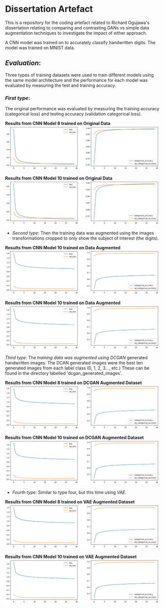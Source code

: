 # Dissertation Artefact

This is a repository for the coding artefact related to Richard Ogujawa's dissertation relating to comparing and contrasting GANs vs simple data augmentation techniques to investigate the impact of either approach.

A CNN model was trained on to accurately classify handwritten digits. The model was trained on MNIST data.

## _Evaluation_:

Three types of training datasets were used to train different models using the same model architecture and the performance for each model was evaluated by measuring the test and training accuracy.

### _First type_:

The original performance was evaluated by measuring the training accuracy (categorical loss) and testing accuracy (validation categorical loss).

**Results from CNN Model 8 trained on Original Data**
![Results from CNN Model 8 trained on Original Data](https://github.com/RichardOgujawa/dissertation_artefact/blob/main/images/history8_og.png?raw=true)

**Results from CNN Model 10 trained on Original Data**
![Results from CNN model 10 trained on Original Data](https://github.com/RichardOgujawa/dissertation_artefact/blob/main/images/history10_og.png?raw=true)

- _Second type_: Then the training data was augmented using the images transformations cropped to only show the subject of interest (the digits).

**Results from CNN Model 10 trained on Data Augmented**
![Results from CNN Model 8 trained on Data Augmented Model](https://github.com/RichardOgujawa/dissertation_artefact/blob/main/images/history8_aug.png?raw=true)

**Results from CNN Model 10 trained on Data Augmented**
![Results from CNN Model 10 trained on Data Augmented](https://github.com/RichardOgujawa/dissertation_artefact/blob/main/images/history10_aug.png?raw=true)

_Third type_: The _training data was augmented using DCGAN_ generated handwritten images. The DCAN generated images were the best ten generated images from each label class (0, 1, 2, 3..., etc.) These can be found in the directory labelled 'dcgan_generated_images'.

**Results from CNN Model 8 trained on DCGAN Augmented Dataset**
![Results from CNN Model 8 trained on DCGAN Augmented Dataset](https://github.com/RichardOgujawa/dissertation_artefact/blob/main/images/history8_aug.png?raw=true)

**Results from CNN Model 10 trained on DCGAN Augmented Dataset**
![Results from CNN Model 10 trained on DCGAN Augmented Dataset](https://github.com/RichardOgujawa/dissertation_artefact/blob/main/images/history10_aug.png?raw=true)

- _Fourth type_: Similar to type four, but this time using _VAE_.

**Results from CNN Model 8 trained on VAE Augmented Dataset**
![Results from CNN Model 8 trained on VAE Augmented Dataset](https://github.com/RichardOgujawa/dissertation_artefact/blob/main/images/history8_aug.png?raw=true)

**Results from CNN Model 10 trained on VAE Augmented Dataset**
![Results from CNN Model 10 trained on VAE Augmented Dataset](https://github.com/RichardOgujawa/dissertation_artefact/blob/main/images/history10_aug.png?raw=true)

